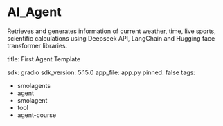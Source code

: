 
# AI_Agent
Retrieves and generates information of current weather, time, live sports, scientific calculations using Deepseek API, LangChain and Hugging face transformer libraries.

title: First Agent Template

sdk: gradio
sdk_version: 5.15.0
app_file: app.py
pinned: false
tags:
  - smolagents
  - agent
  - smolagent
  - tool
  - agent-course
    

